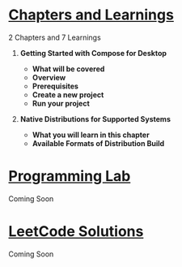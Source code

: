 # [Chapters and Learnings](https://raw.githubusercontent.com/AvijitKarmakar/Kotlin-Desktop-Application-Jetpack-Compose-Tutorial/test/KDAD/Chapters-Learnings/README.md)
2 Chapters and 7 Learnings

1. **Getting Started with Compose for Desktop**
   * **What will be covered**
   * **Overview**
   * **Prerequisites**
   * **Create a new project**
   * **Run your project**


2. **Native Distributions for Supported Systems**
   * **What you will learn in this chapter**
   * **Available Formats of Distribution Build**

# [Programming Lab](https://raw.githubusercontent.com/AvijitKarmakar/Kotlin-Desktop-Application-Jetpack-Compose-Tutorial/test/KDAD/Chapters-Learnings/README.md)
Coming Soon

# [LeetCode Solutions](https://raw.githubusercontent.com/AvijitKarmakar/Kotlin-Desktop-Application-Jetpack-Compose-Tutorial/test/KDAD/Chapters-Learnings/README.md)
Coming Soon
